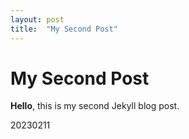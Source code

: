 ```yaml
---
layout: post
title:  "My Second Post"
---
```


# My Second Post

**Hello**, this is my second Jekyll blog post.

20230211
